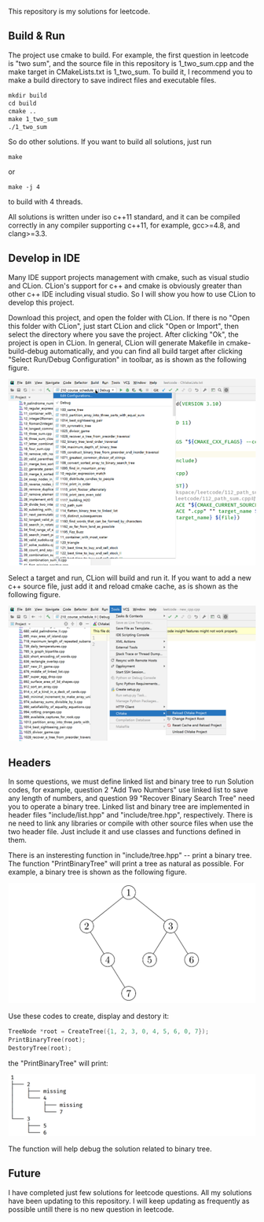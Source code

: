 This repository is my solutions for leetcode.

## Build & Run
The project use cmake to build. For example, the first question in leetcode is "two sum", and the source file in this repository is 1_two_sum.cpp and the make target in CMakeLists.txt is 1_two_sum. To build it, I recommend you to make a build directory to save indirect files and executable files.

```
mkdir build
cd build
cmake ..
make 1_two_sum
./1_two_sum
```

So do other solutions. If you want to build all solutions, just run

```
make
```

or

```
make -j 4
```

to build with 4 threads.

All solutions is written under iso c++11 standard, and it can be compiled correctly in any compiler supporting c++11, for example, gcc>=4.8, and clang>=3.3.

## Develop in IDE

Many IDE support projects management with cmake, such as visual studio and CLion. CLion's support for c++ and cmake is obviously greater than other c++ IDE including visual studio. So I will show you how to use CLion to develop this project.

Download this project, and open the folder with CLion. If there is no "Open this folder with CLion", just start CLion and click "Open or Import", then select the directory where you save the project. After clicking "Ok", the project is open in CLion. In general, CLion will generate Makefile in cmake-build-debug automatically, and you can find all build target after clicking "Select Run/Debug Configuration" in toolbar, as is shown as the following figure.

![targets](images/targets.png)

Select a target and run, CLion will build and run it. If you want to add a new c++ source file, just add it and reload cmake cache, as is shown as the following figure.

![new_file](images/new_file.png)

## Headers

In some questions, we must define linked list and binary tree to run Solution codes, for example, question 2 "Add Two Numbers" use linked list to save any length of numbers, and question 99 "Recover Binary Search Tree" need you to operate a binary tree. Linked list and binary tree are implemented in header files "include/list.hpp" and "include/tree.hpp", respectively. There is ne need to link any libraries or compile with other source files when use the two header file. Just include it and use classes and functions defined in them.

There is an insteresting function in "include/tree.hpp" -- print a binary tree. The function "PrintBinaryTree" will print a tree as natural as possible. For example, a binary tree is shown as the following figure.

![binarytree](images/binarytree.png)

Use these codes to create, display and destory it:

```cpp
TreeNode *root = CreateTree({1, 2, 3, 0, 4, 5, 6, 0, 7});
PrintBinaryTree(root);
DestoryTree(root);
```

the "PrintBinaryTree" will print:

![printbinarytree](images/printbinarytree.png)

The function will help debug the solution related to binary tree.

## Future

I have completed just few solutions for leetcode questions. All my solutions have been updating to this repository. I will keep updating as frequently as possible untill there is no new question in leetcode.
